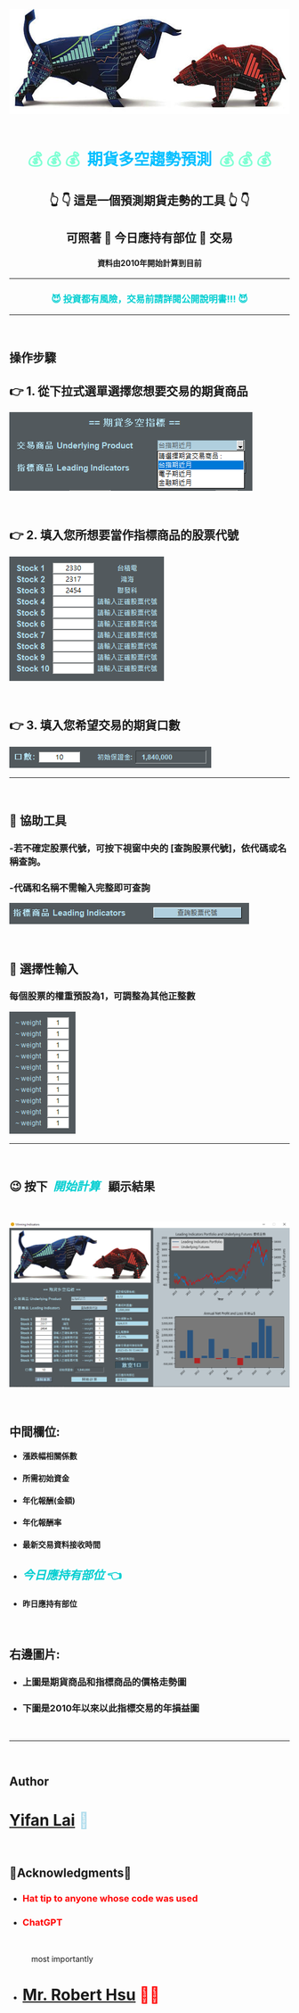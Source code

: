 

![Alt text](images/resized_bullbear7.jpg)
&nbsp; 
 

# <p align="center"> <span style="color: #7FFFD4;">💰 💰 💰&nbsp; </span> </span> <span style="color: #00BFFF;"> **期貨多空趨勢預測** </span> <span style="color: #7FFFD4;">&nbsp;💰 💰 💰 </span> 
</p>



## <p align="center">👆 👇 這是一個預測期貨走勢的工具 👆 👇</p>
## <p align="center"> 可照著 🔵 今日應持有部位 🔵 交易 </p>

#### <p align="center"> 資料由2010年開始計算到目前 </p>

***

### <p align="center"><span style="color: #00CED1;">😈 投資都有風險，交易前請詳閱公開說明書!!! 😈</span></p>


***
&nbsp; 
&nbsp; 

## **操作步驟**


## 👉 1. 從下拉式選單選擇您想要交易的期貨商品
![Alt text](images/futures.png)

&nbsp; 

## 👉 2. 填入您所想要當作指標商品的股票代號
![Alt text](images/stocks.png)

&nbsp; 

## 👉 3. 填入您希望交易的期貨口數
![Alt text](images/numContracts.png)
***

&nbsp; 
&nbsp; 

## **🔵 協助工具**

### -若不確定股票代號，可按下視窗中央的 [查詢股票代號]，依代碼或名稱查詢。
### -代碼和名稱不需輸入完整即可查詢
![Alt text](images/codeSearch.png)

&nbsp;

## **🔵 選擇性輸入**

### 每個股票的權重預設為1，可調整為其他正整數
![Alt text](images/weights.png)

***

&nbsp;
&nbsp;

## 😉 按下&nbsp; <span style="color: #00CED1;">**_開始計算_**</span> &nbsp; 顯示結果
&emsp;

![Alt text](images/demo_0515.png)

&emsp;
## **中間欄位:** 
- #### 漲跌幅相關係數
- #### 所需初始資金
- #### 年化報酬(金額)
- #### 年化報酬率
- #### 最新交易資料接收時間
- ##  <span style="color: #00CED1;">**_今日應持有部位_** 👈</span>
- #### 昨日應持有部位 

&emsp;
## **右邊圖片:**
- ### 上圖是期貨商品和指標商品的價格走勢圖
- ### 下圖是2010年以來以此指標交易的年損益圖

&emsp;
***

&emsp;
&emsp;

## **Author**



# <span style="color: #AFDCEC;">[**Yifan Lai**](https://github.com/Yifanaxan) 👻</span>

&emsp;

## 💛**Acknowledgments**💛

* ### <span style="color: red;">Hat tip to anyone whose code was used</span>
* ### <span style="color: red;">ChatGPT</span>
&emsp;

&nbsp; &nbsp; &nbsp; &nbsp; &nbsp; most importantly
* # <span style="color: red;">[**Mr. Robert Hsu**](https://github.com/roberthsu2003/) 👨‍🏫 </span>